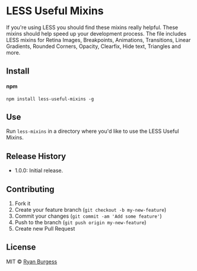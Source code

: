 # LESS Useful Mixins
If you're using LESS you should find these mixins really helpful. These mixins should help speed up your development process. The file includes LESS mixins for Retina Images, Breakpoints, Animations, Transitions, Linear Gradients, Rounded Corners, Opacity, Clearfix, Hide text, Triangles and more.

## Install
#### npm
    npm install less-useful-mixins -g

## Use
Run ```less-mixins``` in a directory where you'd like to use the LESS Useful Mixins.

## Release History
* 1.0.0: Initial release.

## Contributing
1. Fork it
2. Create your feature branch (`git checkout -b my-new-feature`)
3. Commit your changes (`git commit -am 'Add some feature'`)
4. Push to the branch (`git push origin my-new-feature`)
5. Create new Pull Request

## License
MIT © [Ryan Burgess](http://github.com/ryanburgess)

